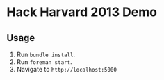 # Hack Harvard 2013 Demo

## Usage

1. Run ```bundle install```.
2. Run ```foreman start```.
3. Navigate to ```http://localhost:5000```
